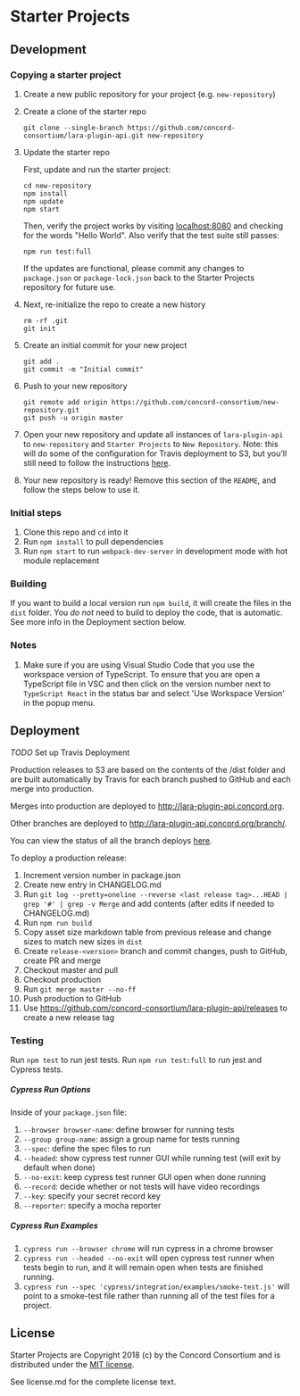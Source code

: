 # Starter Projects

## Development

### Copying a starter project

1. Create a new public repository for your project (e.g. `new-repository`)
2. Create a clone of the starter repo
    ```
    git clone --single-branch https://github.com/concord-consortium/lara-plugin-api.git new-repository
    ```
3. Update the starter repo

    First, update and run the starter project:
    ```
    cd new-repository
    npm install
    npm update
    npm start
    ``` 
    Then, verify the project works by visiting [localhost:8080](http://localhost:8080) and checking for the words "Hello World". 
    Also verify that the test suite still passes:
    ```
    npm run test:full
    ```
    If the updates are functional, please commit any changes to `package.json` or `package-lock.json` back to the 
    Starter Projects repository for future use.

4. Next, re-initialize the repo to create a new history
    ```
    rm -rf .git
    git init
    ```
5. Create an initial commit for your new project
    ```
    git add .
    git commit -m "Initial commit"
    ```
6. Push to your new repository
    ```
    git remote add origin https://github.com/concord-consortium/new-repository.git
    git push -u origin master
    ```
7. Open your new repository and update all instances of `lara-plugin-api` to `new-repository` and `Starter Projects` to `New Repository`. 
   Note: this will do some of the configuration for Travis deployment to S3, but you'll still need to follow 
   the instructions [here](https://docs.google.com/document/d/e/2PACX-1vTpYjbGmUMxk_FswUmapK_RzVyEtm1WdnFcNByp9mqwHnp0nR_EzRUOiubuUCsGwzQgOnut_UiabYOM/pub).
8. Your new repository is ready! Remove this section of the `README`, and follow the steps below to use it.

### Initial steps

1. Clone this repo and `cd` into it
2. Run `npm install` to pull dependencies
3. Run `npm start` to run `webpack-dev-server` in development mode with hot module replacement

### Building

If you want to build a local version run `npm build`, it will create the files in the `dist` folder.
You *do not* need to build to deploy the code, that is automatic.  See more info in the Deployment section below.

### Notes

1. Make sure if you are using Visual Studio Code that you use the workspace version of TypeScript.
   To ensure that you are open a TypeScript file in VSC and then click on the version number next to
   `TypeScript React` in the status bar and select 'Use Workspace Version' in the popup menu.

## Deployment

*TODO* Set up Travis Deployment

Production releases to S3 are based on the contents of the /dist folder and are built automatically by Travis
for each branch pushed to GitHub and each merge into production.

Merges into production are deployed to http://lara-plugin-api.concord.org.

Other branches are deployed to http://lara-plugin-api.concord.org/branch/<name>.

You can view the status of all the branch deploys [here](https://travis-ci.org/concord-consortium/lara-plugin-api/branches).

To deploy a production release:

1. Increment version number in package.json
2. Create new entry in CHANGELOG.md
3. Run `git log --pretty=oneline --reverse <last release tag>...HEAD | grep '#' | grep -v Merge` and add contents (after edits if needed to CHANGELOG.md)
4. Run `npm run build`
5. Copy asset size markdown table from previous release and change sizes to match new sizes in `dist`
6. Create `release-<version>` branch and commit changes, push to GitHub, create PR and merge
7. Checkout master and pull
8. Checkout production
9. Run `git merge master --no-ff`
10. Push production to GitHub
11. Use https://github.com/concord-consortium/lara-plugin-api/releases to create a new release tag

### Testing

Run `npm test` to run jest tests. Run `npm run test:full` to run jest and Cypress tests.

##### Cypress Run Options

Inside of your `package.json` file:
1. `--browser browser-name`: define browser for running tests
2. `--group group-name`: assign a group name for tests running
3. `--spec`: define the spec files to run
4. `--headed`: show cypress test runner GUI while running test (will exit by default when done)
5. `--no-exit`: keep cypress test runner GUI open when done running
6. `--record`: decide whether or not tests will have video recordings
7. `--key`: specify your secret record key
8. `--reporter`: specify a mocha reporter

##### Cypress Run Examples

1. `cypress run --browser chrome` will run cypress in a chrome browser
2. `cypress run --headed --no-exit` will open cypress test runner when tests begin to run, and it will remain open when tests are finished running.
3. `cypress run --spec 'cypress/integration/examples/smoke-test.js'` will point to a smoke-test file rather than running all of the test files for a project.

## License

Starter Projects are Copyright 2018 (c) by the Concord Consortium and is distributed under the [MIT license](http://www.opensource.org/licenses/MIT).

See license.md for the complete license text.
